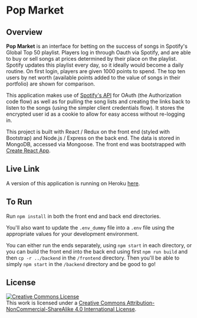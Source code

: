 # Pop Market

## Overview

**Pop Market** is an interface for betting on the success of songs in Spotify's Global Top 50 playlist. Players log in through Oauth via Spotify, and are able to buy or sell songs at prices determined by their place on the playlist. Spotify updates this playlist every day, so it ideally would become a daily routine. On first login, players are given 1000 points to spend. The top ten users by net worth (available points added to the value of songs in their portfolio) are shown for comparison.

This application makes use of [Spotify's API](https://developer.spotify.com/documentation/web-api/) for OAuth (the Authorization code flow) as well as for pulling the song lists and creating the links back to listen to the songs (using the simpler client credentials flow). It stores the encrypted user id as a cookie to allow for easy access without re-logging in.

This project is built with React / Redux on the front end (styled with Bootstrap) and Node.js / Express on the back end. The data is stored in MongoDB, accessed via Mongoose. The front end was bootstrapped with [Create React App](https://github.com/facebook/create-react-app).

## Live Link

A version of this application is running on Heroku [here](https://floating-earth-98213.herokuapp.com/).

## To Run

Run `npm install` in both the front end and back end directories.

You'll also want to update the `.env_dummy` file into a `.env` file using the appropriate values for your development environment.

You can either run the ends separately, using `npm start` in each directory, or you can build the front end into the back end using first `npm run build` and then `cp -r ../backend` in the `/frontend` directory. Then you'll be able to simply `npm start` in the `/backend` directory and be good to go!

## License

<a rel="license" href="http://creativecommons.org/licenses/by-nc-sa/4.0/"><img alt="Creative Commons License" style="border-width:0" src="https://i.creativecommons.org/l/by-nc-sa/4.0/88x31.png" /></a><br />This work is licensed under a <a rel="license" href="http://creativecommons.org/licenses/by-nc-sa/4.0/">Creative Commons Attribution-NonCommercial-ShareAlike 4.0 International License</a>.
